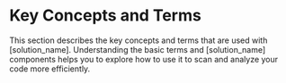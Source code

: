 # Key Concepts and Terms

This section describes the key concepts and terms that are used with [solution_name].
Understanding the basic terms and [solution_name] components helps you to explore how to use it to scan and analyze your code more efficiently.

